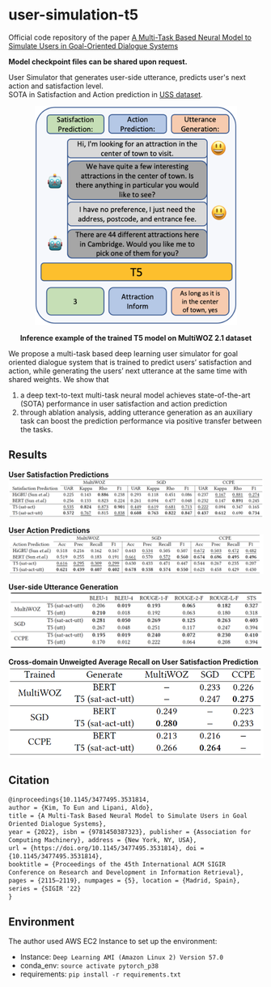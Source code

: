 # user-simulation-t5

Official code repository of the paper [A Multi-Task Based Neural Model to Simulate Users in Goal-Oriented Dialogue Systems](https://dl.acm.org/doi/abs/10.1145/3477495.3531814)

**Model checkpoint files can be shared upon request.**

User Simulator that generates user-side utterance, predicts user's next action and satisfaction level.  
SOTA in Satisfaction and Action prediction in [USS dataset](https://arxiv.org/pdf/2105.03748).

<p align="center">
    <img src="imgs/t5-mtl-diagram.png" width="400">
</p>
<p align="center">
    <b>Inference example of the trained T5 model on MultiWOZ 2.1 dataset</b>
</p>


We propose a multi-task based deep learning user simulator for goal oriented dialogue system that is trained to predict users’ satisfaction and action, while generating the users’ next utterance at the same time with shared weights. 
We show that 
1) a deep text-to-text multi-task neural model achieves state-of-the-art (SOTA) performance in user satisfaction and action prediction
2) through ablation analysis, adding utterance generation as an auxiliary task can boost the prediction performance via positive transfer between the tasks. 

## Results
**User Satisfaction Predictions**  
![satisfaction](imgs/satisfaction-table.png)  

**User Action Predictions**  
![action](imgs/action-table.png)  

**User-side Utterance Generation**  
![ug](imgs/ug-score-table.png)  

**Cross-domain Unweigted Average Recall on User Satisfaction Prediction**  
![satisfaction](imgs/cross-domain.png)  


## Citation
```
@inproceedings{10.1145/3477495.3531814, 
author = {Kim, To Eun and Lipani, Aldo}, 
title = {A Multi-Task Based Neural Model to Simulate Users in Goal Oriented Dialogue Systems}, 
year = {2022}, isbn = {9781450387323}, publisher = {Association for Computing Machinery}, address = {New York, NY, USA}, 
url = {https://doi.org/10.1145/3477495.3531814}, doi = {10.1145/3477495.3531814}, 
booktitle = {Proceedings of the 45th International ACM SIGIR Conference on Research and Development in Information Retrieval}, 
pages = {2115–2119}, numpages = {5}, location = {Madrid, Spain}, series = {SIGIR '22} 
}
```

## Environment
The author used AWS EC2 Instance to set up the environment:  

- Instance: `Deep Learning AMI (Amazon Linux 2) Version 57.0`  
- conda_env: `source activate pytorch_p38`
- requirements: `pip install -r requirements.txt`


